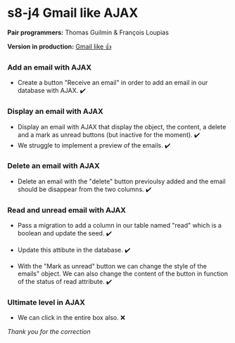 # s8-j4 Gmail like AJAX

**Pair programmers:** Thomas Guilmin & François Loupias  

**Version in production:** [Gmail like 👍](https://thp-gmail-like.herokuapp.com/)

### Add an email with AJAX

* Create a button "Receive an email" in order to add an email in our database with AJAX. ✔️  

### Display an email with AJAX

* Display an email with AJAX that display the object, the content, a delete and a mark as unread buttons (but inactive for the moment). ✔️  
* We struggle to implement a preview of the emails. ✔️  

### Delete an email with AJAX

* Delete an email with the "delete" button previoulsy added and the email should be disappear from the two columns. ✔️  

### Read and unread email with AJAX

* Pass a migration to add a column in our table named "read" which is a boolean and update the seed. ✔️  

* Update this attibute in the database. ✔️  

* With the "Mark as unread" button we can change the style of the emails" object. We can also change the content of the button in function of the status of read attribute. ✔️  

### Ultimate level in AJAX

* We can click in the entire box also. ❌  

*Thank you for the correction*

